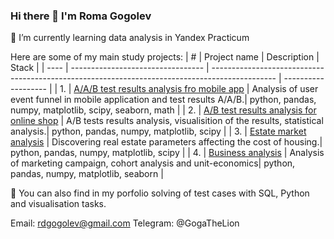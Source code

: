 ### Hi there 👋 I'm **Roma Gogolev**

🌱 I’m currently learning data analysis in Yandex Practicum

Here are some of my main study projects:
| #    | Project name              | Description                                                                                       | Stack                       |
| ---- | --------------------------------- | ---------------------------------------------------------------------------------------------- | ------------------- |
| 1.   | [А/А/В test results analysis fro mobile app](https://github.com/rdgogolev/AAB_test_mobile_app)    | Analysis of user event funnel in mobile application and test results A/A/B.| python, pandas, numpy, matplotlib, scipy, seaborn, math |
| 2.   | [А/В test results analysis for online shop](https://github.com/rdgogolev/AB_test_online_shop)    | A/B tests results analysis, visualisition of the results, statistical analysis.| python, pandas, numpy, matplotlib, scipy |
| 3.   | [Estate market analysis](https://github.com/rdgogolev/estate-market-analysis)    | Discovering real estate parameters affecting the cost of housing.| python, pandas, numpy, matplotlib, scipy |
| 4.   | [Business analysis](https://github.com/rdgogolev/business_cohort_analysis)    | Analysis of marketing campaign, cohort analysis and unit-economics| python, pandas, numpy, matplotlib, seaborn |   
   
   
🔭 You can also find in my porfolio solving of test cases with SQL, Python and visualisation tasks.   
   
 Email: rdgogolev@gmail.com
 Telegram: @GogaTheLion
